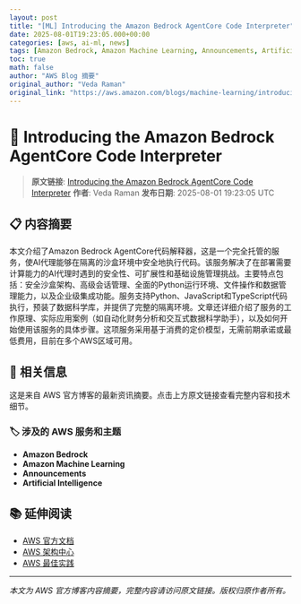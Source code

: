 ```yaml
---
layout: post
title: "[ML] Introducing the Amazon Bedrock AgentCore Code Interpreter"
date: 2025-08-01T19:23:05.000+00:00
categories: [aws, ai-ml, news]
tags: [Amazon Bedrock, Amazon Machine Learning, Announcements, Artificial Intelligence]
toc: true
math: false
author: "AWS Blog 摘要"
original_author: "Veda Raman"
original_link: "https://aws.amazon.com/blogs/machine-learning/introducing-the-amazon-bedrock-agentcore-code-interpreter/"
---
```


# 🤖 Introducing the Amazon Bedrock AgentCore Code Interpreter

> **原文链接**: [Introducing the Amazon Bedrock AgentCore Code Interpreter](https://aws.amazon.com/blogs/machine-learning/introducing-the-amazon-bedrock-agentcore-code-interpreter/)
> **作者**: Veda Raman
> **发布日期**: 2025-08-01 19:23:05 UTC

## 📋 内容摘要

本文介绍了Amazon Bedrock AgentCore代码解释器，这是一个完全托管的服务，使AI代理能够在隔离的沙盒环境中安全地执行代码。该服务解决了在部署需要计算能力的AI代理时遇到的安全性、可扩展性和基础设施管理挑战。主要特点包括：安全沙盒架构、高级会话管理、全面的Python运行环境、文件操作和数据管理能力，以及企业级集成功能。服务支持Python、JavaScript和TypeScript代码执行，预装了数据科学库，并提供了完整的隔离环境。文章还详细介绍了服务的工作原理、实际应用案例（如自动化财务分析和交互式数据科学助手），以及如何开始使用该服务的具体步骤。这项服务采用基于消费的定价模型，无需前期承诺或最低费用，目前在多个AWS区域可用。

## 🔗 相关信息

这是来自 AWS 官方博客的最新资讯摘要。点击上方原文链接查看完整内容和技术细节。

### 🏷️ 涉及的 AWS 服务和主题

- **Amazon Bedrock**
- **Amazon Machine Learning**
- **Announcements**
- **Artificial Intelligence**

## 📚 延伸阅读

- [AWS 官方文档](https://docs.aws.amazon.com/)
- [AWS 架构中心](https://aws.amazon.com/architecture/)
- [AWS 最佳实践](https://aws.amazon.com/architecture/well-architected/)

---

*本文为 AWS 官方博客内容摘要，完整内容请访问原文链接。版权归原作者所有。*